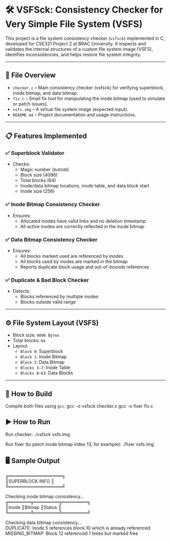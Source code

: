 # 🛠️ VSFSck: Consistency Checker for Very Simple File System (VSFS)

This project is a file system consistency checker (`vsfsck`) implemented in C, developed for CSE321 Project 2 at BRAC University. It inspects and validates the internal structures of a custom file system image (VSFS), identifies inconsistencies, and helps restore file system integrity.

---

## 📂 File Overview

- `checker.c` – Main consistency checker (vsfsck) for verifying superblock, inode bitmap, and data bitmap.
- `fix.c` – Small fix tool for manipulating the inode bitmap (used to simulate or patch issues).
- `vsfs.img` – A virtual file system image (expected input).
- `README.md` – Project documentation and usage instructions.

---

## 📋 Features Implemented

### ✅ Superblock Validator
- Checks:
  - Magic number (`0xD34D`)
  - Block size (4096)
  - Total blocks (64)
  - Inode/data bitmap locations, inode table, and data block start
  - Inode size (256)

### ✅ Inode Bitmap Consistency Checker
- Ensures:
  - Allocated inodes have valid links and no deletion timestamp
  - All active inodes are correctly reflected in the inode bitmap

### ✅ Data Bitmap Consistency Checker
- Ensures:
  - All blocks marked used are referenced by inodes
  - All blocks used by inodes are marked in the bitmap
  - Reports duplicate block usage and out-of-bounds references

### ✅ Duplicate & Bad Block Checker
- Detects:
  - Blocks referenced by multiple inodes
  - Blocks outside valid range

---

## ⚙️ File System Layout (VSFS)

- Block size: `4096 Bytes`
- Total blocks: `64`
- Layout:
  - `Block 0`: Superblock
  - `Block 1`: Inode Bitmap
  - `Block 2`: Data Bitmap
  - `Blocks 3–7`: Inode Table
  - `Blocks 8–63`: Data Blocks

---

## 🧪 How to Build

Compile both files using `gcc`:
gcc -o vsfsck checker.c
gcc -o fixer fix.c

## ▶️ How to Run
Run checker:
./vsfsck vsfs.img

Run fixer (to patch inode bitmap index 13, for example):
./fixer vsfs.img

## 🖥️ Sample Output
╔═════════════════╗  
║SUPERBLOCK INFO  ║  
╚═════════════════╝  

Checking inode bitmap consistency...  
╔═══════╦════════╦════════╗  
║Inode  ║Bitmap  ║Status  ║  
╚═══════╩════════╩════════╝  

Checking data bitmap consistency...  
DUPLICATE: Inode 5 references block 10 which is already referenced  
MISSING_BITMAP: Block 12 referenced 1 times but marked free  
